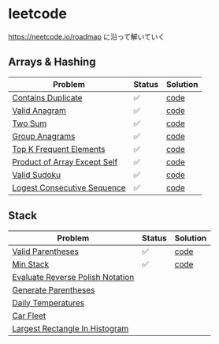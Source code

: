 # leetcode

https://neetcode.io/roadmap に沿って解いていく

## Arrays & Hashing
| Problem                                                                                                 | Status | Solution                                     |
|---------------------------------------------------------------------------------------------------------|--|----------------------------------------------|
| [Contains Duplicate](https://leetcode.com/problems/contains-duplicate/description/)                     | ✅ | [code](217-ContainsDuplicate/solution.py)    |
| [Valid Anagram](https://leetcode.com/problems/valid-anagram/description/)                               | ✅ | [code](242-ValidAnagram/solution.py)         |
| [Two Sum](https://leetcode.com/problems/two-sum/)                                                       | ✅ | [code](1-TwoSum/solution.py)                 |
| [Group Anagrams](https://leetcode.com/problems/group-anagrams/description/)                             | ✅ | [code](49-GroupAnagrams/solution.py)         |
| [Top K Frequent Elements](https://leetcode.com/problems/top-k-frequent-elements/description/)           | ✅ | [code](347-TopKFrequentElements/solution.py) |
| [Product of Array Except Self](https://leetcode.com/problems/product-of-array-except-self/description/) | ✅ | [code](238-ProductofArrayExceptSelf/solution.py) |
| [Valid Sudoku](https://leetcode.com/problems/valid-sudoku/description/)                                 | ✅ | [code](36-ValidSudoku/solution.py)           |
| [Logest Consecutive Sequence](https://leetcode.com/problems/longest-consecutive-sequence/description/)  | ✅ | [code](128-LongestConsecutiveSequence/solution.py)  |

## Stack

| Problem                                                                                             | Status | Solution                              |
|-----------------------------------------------------------------------------------------------------|--|---------------------------------------|
| [Valid Parentheses](https://leetcode.com/problems/valid-parentheses/description/)                   | ✅ | [code](20-ValidParentheses/solution.py) |
| [Min Stack](https://leetcode.com/problems/min-stack/description/)                                   | ✅ | [code](155-MinStack/solution.py) |
| [Evaluate Reverse Polish Notation](https://leetcode.com/problems/evaluate-reverse-polish-notation/) |  |  |
| [Generate Parentheses](https://leetcode.com/problems/generate-parentheses/)                         |  |  |
| [Daily Temperatures](https://leetcode.com/problems/daily-temperatures/)                             |  |  |
| [Car Fleet](https://leetcode.com/problems/car-fleet/)                                               |  |  |
| [Largest Rectangle In Histogram](https://leetcode.com/problems/largest-rectangle-in-histogram/)     |  |  |
